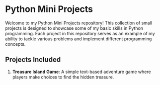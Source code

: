 # Python Mini Projects

Welcome to my Python Mini Projects repository! This collection of small projects is designed to showcase some of my basic skills in Python programming. Each project in this repository serves as an example of my ability to tackle various problems and implement different programming concepts.

## Projects Included

1. **Treasure Island Game**: 
   A simple text-based adventure game where players make choices to find the hidden treasure.
